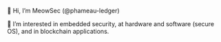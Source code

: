 👋 Hi, I’m MeowSec (@phameau-ledger)

👀 I’m interested in embedded security, at hardware and software (secure OS), and in blockchain applications.

<!---
phameau-ledger/phameau-ledger is a ✨ special ✨ repository because its `README.md` (this file) appears on your GitHub profile.
You can click the Preview link to take a look at your changes.
--->
